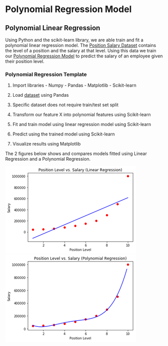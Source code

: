 # Polynomial Regression Model

## Polynomial Linear Regression

Using Python and the scikit-learn library, we are able train and fit a polynomial linear regression model.
The [Position Salary Dataset](./Position_Salaries.csv) contains the level of a position and the salary at that level.
Using this data we train our [Polynomial Regression Model](./polynomial-regression.py) to predict the salary of an employee given their position level.

### Polynomial Regression Template

  1. Import libraries
    - Numpy
    - Pandas
    - Matplotlib
    - Scikit-learn

  2. Load [dataset](./Position_Salaries.csv) using Pandas

  3. Specific dataset does not require train/test set split

  4. Transform our feature X into polynomial features using Scikit-learn

  4. Fit and train model using linear regression model using Scikit-learn

  5. Predict using the trained model using Scikit-learn

  6. Visualize results using Matplotlib

The 2 figures below shows and compares models fitted using Linear Regression and a Polynomial Regression.

![Linear Regression](./linear-regression.png)
![Polynomial Regression](./polynomial-regression.png)
